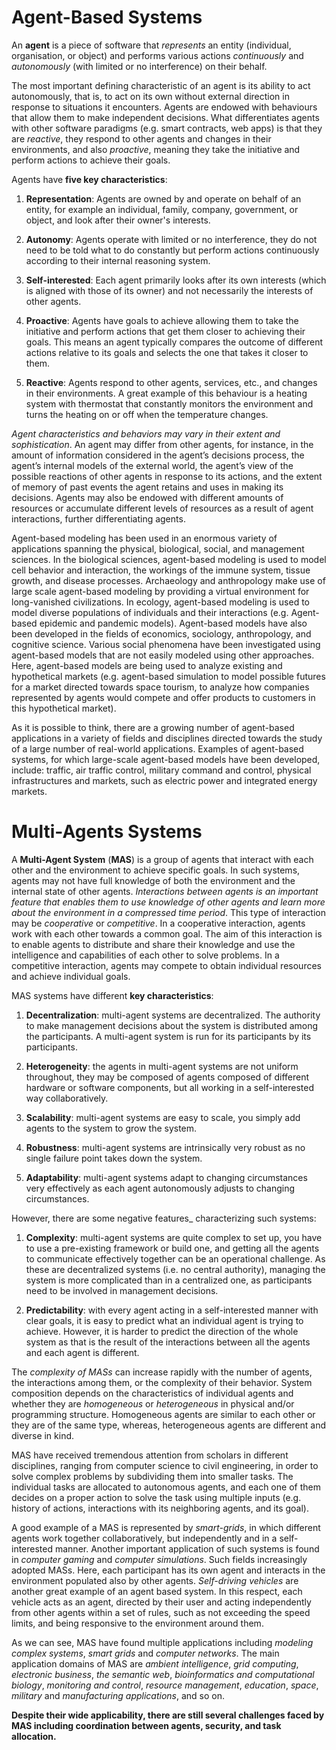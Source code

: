 # Agent-Based Systems

An **agent** is a piece of software that _represents_ an entity (individual, organisation, or object) and performs various actions _continuously_ and _autonomously_  (with limited or no interference) on their behalf. 

The most important defining characteristic of an agent is its ability to act autonomously, that is, to act on its own without external direction in response to situations it encounters. Agents are endowed with behaviours that allow them to make independent decisions. 
What differentiates agents with other software paradigms (e.g. smart contracts, web apps) is that they are _reactive_, they respond to other agents and changes in their environments, and also _proactive_, meaning they take the initiative and perform actions to achieve their goals.

Agents have **five key characteristics**:

1. **Representation**: Agents are owned by and operate on behalf of an entity, for example an individual, family, company, government, or object, and look after their owner's interests. 

2. **Autonomy**: Agents operate with limited or no interference, they do not need to be told what to do constantly but perform actions continuously according to their internal reasoning system.

3. **Self-interested**: Each agent primarily looks after its own interests (which is aligned with those of its owner) and not necessarily the interests of other agents.

4. **Proactive**:  Agents have goals to achieve allowing them to take the initiative and perform actions that get them closer to achieving their goals. This means an agent typically compares the outcome of different actions relative to its goals and selects the one that takes it closer to them.

5. **Reactive**: Agents respond to other agents, services, etc., and changes in their environments. A great example of this behaviour is a heating system with thermostat that constantly monitors the environment and turns the heating on or off when the temperature changes.

_Agent characteristics and behaviors may vary in their extent and sophistication_. An agent may differ from other agents, for instance, in the amount of information considered in the agent’s decisions process, the agent’s internal models of the external world, the agent’s view of the possible reactions of other agents in response to its actions, and the extent of memory of past events the agent retains and uses in making its decisions. Agents may also be endowed with  different amounts of resources or accumulate different levels of resources as a result of agent interactions, further differentiating agents.

Agent-based modeling has been used in an enormous variety of applications spanning the physical, biological, social, and management sciences. In the biological sciences, agent-based modeling is used to model cell behavior and interaction, the workings of the immune system, tissue growth, and disease processes. Archaeology and anthropology make use of large scale agent-based modeling by providing a virtual environment for long-vanished civilizations. In ecology, agent-based modeling is used to model diverse populations of individuals and their interactions (e.g. Agent-based epidemic and pandemic models). Agent-based models have also been developed in the fields of economics, sociology, anthropology, and cognitive science. Various social phenomena have been investigated using agent-based models that are not easily modeled using other approaches. Here, agent-based models are being used to analyze existing and hypothetical markets (e.g. agent-based simulation to model possible futures for a market directed towards space tourism, to analyze how companies represented by agents would compete and offer products to customers in this hypothetical market).

As it is possible to think, there are a growing number of agent-based applications in a variety of fields and disciplines directed towards the study of a large number of real-world applications. Examples of agent-based systems, for which large-scale agent-based models have been developed, include: traffic, air traffic control, military command and control, physical infrastructures and markets, such as electric power and integrated energy markets. 

# Multi-Agents Systems

A **Multi-Agent System** (**MAS**) is a group of agents that interact with each other and the environment to achieve specific goals. In such systems, agents may not have full knowledge of both the environment and the internal state of other agents. _Interactions between agents is an important feature that enables them to use knowledge of other agents and learn more about the environment in a compressed time period_. This type of interaction may be _cooperative_ or _competitive_. In a cooperative interaction, agents work with each other towards a common goal. The aim of this interaction is to enable agents to distribute and share their knowledge and use the intelligence and capabilities of each other to solve problems. In a competitive interaction, agents may compete to obtain individual resources and achieve individual goals. 

MAS systems have different **key characteristics**:

1. **Decentralization**: multi-agent systems are decentralized. The authority to make management decisions about the system is distributed among the participants. A multi-agent system is run for its participants by its participants.

2. **Heterogeneity**: the agents in multi-agent systems are not uniform throughout, they may be composed of agents composed of different hardware or software components, but all working in a self-interested way collaboratively.

3. **Scalability**: multi-agent systems are easy to scale, you simply add agents to the system to grow the system.

4. **Robustness**: multi-agent systems are intrinsically very robust as no single failure point takes down the system.

5. **Adaptability**: multi-agent systems adapt to changing circumstances very effectively as each agent autonomously adjusts to changing circumstances.

However, there are some negative features_ characterizing such systems:

1. **Complexity**: multi-agent systems are quite complex to set up, you have to use a pre-existing framework or build one, and getting all the agents to communicate effectively together can be an operational challenge. As these are decentralized systems (i.e. no central authority), managing the system is more complicated than in a centralized one, as participants need to be involved in management decisions.

2. **Predictability**: with every agent acting in a self-interested manner with clear goals, it is easy to predict what an individual agent is trying to achieve. However, it is harder to predict the direction of the whole system as that is the result of the interactions between all the agents and each agent is different. 

The _complexity of MASs_ can increase rapidly with the number of agents, the interactions among them, or the complexity of their behavior. System composition depends on the characteristics of individual agents and whether they are _homogeneous_ or _heterogeneous_ in physical and/or programming structure. Homogeneous agents are similar to each other or they are of the same type, whereas, heterogeneous agents are different and diverse in kind. 

MAS have received tremendous attention from scholars in different disciplines, ranging from computer science to civil engineering, in order to solve complex problems by subdividing them into smaller tasks. The individual tasks are allocated to autonomous agents, and each one of them decides on a proper action to solve the task using multiple inputs (e.g. history of actions, interactions with its neighboring agents, and its goal).

A good example of a MAS is represented by _smart-grids_, in which different agents work together collaboratively, but independently and in a self-interested manner. Another important application of such systems is found in _computer gaming_ and _computer simulations_. Such fields increasingly adopted MASs. Here, each participant has its own agent and interacts in the environment populated also by other agents. _Self-driving vehicles_ are another great example of an agent based system. In this respect, each vehicle acts as an agent, directed by their user and acting independently from other agents within a set of rules, such as not exceeding the speed limits, and being responsive to the environment around them. 

As we can see, MAS have found multiple applications including _modeling complex systems_, _smart grids_ and _computer networks_. The main application domains of MAS are _ambient intelligence_, _grid computing_, _electronic business_, _the semantic web_, _bioinformatics and computational biology_, _monitoring and control_, _resource management_, _education_, _space_, _military_ and _manufacturing applications_, and so on.
 
**Despite their wide applicability, there are still several challenges faced by MAS including coordination between agents, security, and task allocation.**
